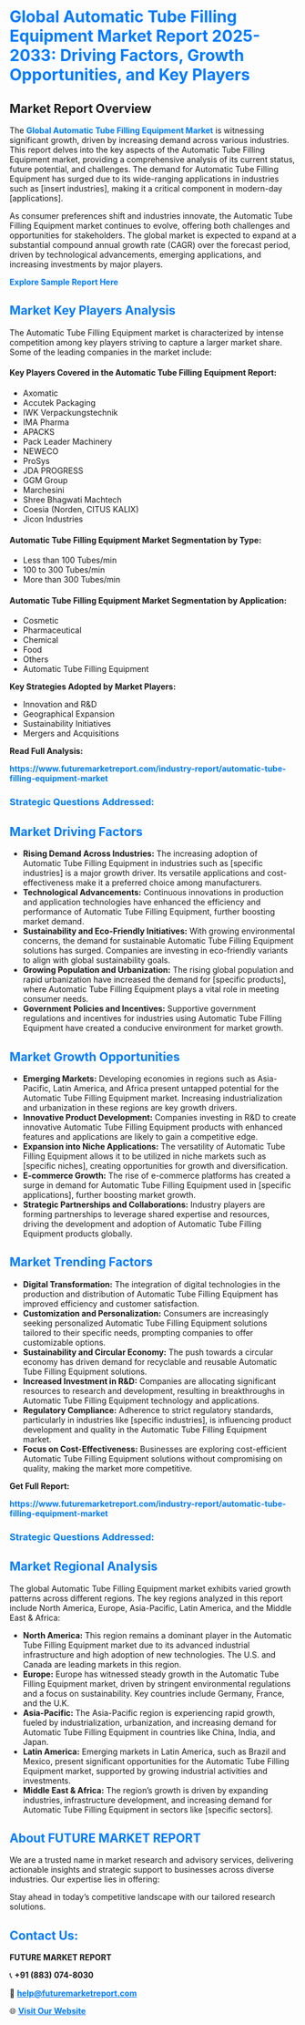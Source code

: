 <h1 style="color: #007BFF;">Global Automatic Tube Filling Equipment Market Report 2025-2033: Driving Factors, Growth Opportunities, and Key Players</h1>

<section id="overview">
<h2>Market Report Overview</h2>
<p>The <a href="https://www.futuremarketreport.com/industry-report/automatic-tube-filling-equipment-market" style="color: #007BFF; text-decoration: none;"><strong>Global Automatic Tube Filling Equipment Market</strong></a> is witnessing significant growth, driven by increasing demand across various industries. This report delves into the key aspects of the Automatic Tube Filling Equipment market, providing a comprehensive analysis of its current status, future potential, and challenges. The demand for Automatic Tube Filling Equipment has surged due to its wide-ranging applications in industries such as [insert industries], making it a critical component in modern-day [applications].</p>
<p>As consumer preferences shift and industries innovate, the Automatic Tube Filling Equipment market continues to evolve, offering both challenges and opportunities for stakeholders. The global market is expected to expand at a substantial compound annual growth rate (CAGR) over the forecast period, driven by technological advancements, emerging applications, and increasing investments by major players.</p>
</section>

<section id="overview">
<p><a href="https://www.futuremarketreport.com/request-sample/reportId=120042" style="color: #007BFF; text-decoration: none;"><strong>Explore Sample Report Here</strong></a></p>
</section>

<section id="key-players">
<h2 style="color: #007BFF;">Market Key Players Analysis</h2>
<p>The Automatic Tube Filling Equipment market is characterized by intense competition among key players striving to capture a larger market share. Some of the leading companies in the market include:</p>
<h4>Key Players Covered in the Automatic Tube Filling Equipment Report:</h4>
<ul><li>Axomatic</li><li>Accutek Packaging</li><li>IWK Verpackungstechnik</li><li>IMA Pharma</li><li>APACKS</li><li>Pack Leader Machinery</li><li>NEWECO</li><li>ProSys</li><li>JDA PROGRESS</li><li>GGM Group</li><li>Marchesini</li><li>Shree Bhagwati Machtech</li><li>Coesia (Norden, CITUS KALIX)</li><li>Jicon Industries</li></ul>
<h4>Automatic Tube Filling Equipment Market Segmentation by Type:</h4>
<ul><li>Less than 100 Tubes/min</li><li>100 to 300 Tubes/min</li><li>More than 300 Tubes/min</li></ul>

<h4>Automatic Tube Filling Equipment Market Segmentation by Application:</h4>
<ul><li>Cosmetic</li><li>Pharmaceutical</li><li>Chemical</li><li>Food</li><li>Others</li><li>Automatic Tube Filling Equipment</li></ul>
<p><strong>Key Strategies Adopted by Market Players:</strong></p>
<ul>
<li>Innovation and R&D</li>
<li>Geographical Expansion</li>
<li>Sustainability Initiatives</li>
<li>Mergers and Acquisitions</li>
</ul>
</section>

<section>
<p><strong>Read Full Analysis: </strong></p><a href="https://www.futuremarketreport.com/industry-report/automatic-tube-filling-equipment-market" style="color: #007BFF; text-decoration: none;"><strong>https://www.futuremarketreport.com/industry-report/automatic-tube-filling-equipment-market</strong></a>
<h3 style="color: #007BFF;">Strategic Questions Addressed:</h3>
</section>

<section id="driving-factors">
<h2 style="color: #007BFF;">Market Driving Factors</h2>
<ul>
<li><strong>Rising Demand Across Industries:</strong> The increasing adoption of Automatic Tube Filling Equipment in industries such as [specific industries] is a major growth driver. Its versatile applications and cost-effectiveness make it a preferred choice among manufacturers.</li>
<li><strong>Technological Advancements:</strong> Continuous innovations in production and application technologies have enhanced the efficiency and performance of Automatic Tube Filling Equipment, further boosting market demand.</li>
<li><strong>Sustainability and Eco-Friendly Initiatives:</strong> With growing environmental concerns, the demand for sustainable Automatic Tube Filling Equipment solutions has surged. Companies are investing in eco-friendly variants to align with global sustainability goals.</li>
<li><strong>Growing Population and Urbanization:</strong> The rising global population and rapid urbanization have increased the demand for [specific products], where Automatic Tube Filling Equipment plays a vital role in meeting consumer needs.</li>
<li><strong>Government Policies and Incentives:</strong> Supportive government regulations and incentives for industries using Automatic Tube Filling Equipment have created a conducive environment for market growth.</li>
</ul>
</section>

<section id="growth-opportunities">
<h2 style="color: #007BFF;">Market Growth Opportunities</h2>
<ul>
<li><strong>Emerging Markets:</strong> Developing economies in regions such as Asia-Pacific, Latin America, and Africa present untapped potential for the Automatic Tube Filling Equipment market. Increasing industrialization and urbanization in these regions are key growth drivers.</li>
<li><strong>Innovative Product Development:</strong> Companies investing in R&D to create innovative Automatic Tube Filling Equipment products with enhanced features and applications are likely to gain a competitive edge.</li>
<li><strong>Expansion into Niche Applications:</strong> The versatility of Automatic Tube Filling Equipment allows it to be utilized in niche markets such as [specific niches], creating opportunities for growth and diversification.</li>
<li><strong>E-commerce Growth:</strong> The rise of e-commerce platforms has created a surge in demand for Automatic Tube Filling Equipment used in [specific applications], further boosting market growth.</li>
<li><strong>Strategic Partnerships and Collaborations:</strong> Industry players are forming partnerships to leverage shared expertise and resources, driving the development and adoption of Automatic Tube Filling Equipment products globally.</li>
</ul>
</section>

<section id="trending-factors">
<h2 style="color: #007BFF;">Market Trending Factors</h2>
<ul>
<li><strong>Digital Transformation:</strong> The integration of digital technologies in the production and distribution of Automatic Tube Filling Equipment has improved efficiency and customer satisfaction.</li>
<li><strong>Customization and Personalization:</strong> Consumers are increasingly seeking personalized Automatic Tube Filling Equipment solutions tailored to their specific needs, prompting companies to offer customizable options.</li>
<li><strong>Sustainability and Circular Economy:</strong> The push towards a circular economy has driven demand for recyclable and reusable Automatic Tube Filling Equipment solutions.</li>
<li><strong>Increased Investment in R&D:</strong> Companies are allocating significant resources to research and development, resulting in breakthroughs in Automatic Tube Filling Equipment technology and applications.</li>
<li><strong>Regulatory Compliance:</strong> Adherence to strict regulatory standards, particularly in industries like [specific industries], is influencing product development and quality in the Automatic Tube Filling Equipment market.</li>
<li><strong>Focus on Cost-Effectiveness:</strong> Businesses are exploring cost-efficient Automatic Tube Filling Equipment solutions without compromising on quality, making the market more competitive.</li>
</ul>
</section>

<section>
<p><strong>Get Full Report: </strong></p><a href="https://www.futuremarketreport.com/industry-report/automatic-tube-filling-equipment-market" style="color: #007BFF; text-decoration: none;"><strong>https://www.futuremarketreport.com/industry-report/automatic-tube-filling-equipment-market</strong></a>
<h3 style="color: #007BFF;">Strategic Questions Addressed:</h3>
</section>


<section id="regional-analysis">
<h2 style="color: #007BFF;">Market Regional Analysis</h2>
<p>The global Automatic Tube Filling Equipment market exhibits varied growth patterns across different regions. The key regions analyzed in this report include North America, Europe, Asia-Pacific, Latin America, and the Middle East & Africa:</p>
<ul>
<li><strong>North America:</strong> This region remains a dominant player in the Automatic Tube Filling Equipment market due to its advanced industrial infrastructure and high adoption of new technologies. The U.S. and Canada are leading markets in this region.</li>
<li><strong>Europe:</strong> Europe has witnessed steady growth in the Automatic Tube Filling Equipment market, driven by stringent environmental regulations and a focus on sustainability. Key countries include Germany, France, and the U.K.</li>
<li><strong>Asia-Pacific:</strong> The Asia-Pacific region is experiencing rapid growth, fueled by industrialization, urbanization, and increasing demand for Automatic Tube Filling Equipment in countries like China, India, and Japan.</li>
<li><strong>Latin America:</strong> Emerging markets in Latin America, such as Brazil and Mexico, present significant opportunities for the Automatic Tube Filling Equipment market, supported by growing industrial activities and investments.</li>
<li><strong>Middle East & Africa:</strong> The region’s growth is driven by expanding industries, infrastructure development, and increasing demand for Automatic Tube Filling Equipment in sectors like [specific sectors].</li>
</ul>
</section>

<footer>
<h2 style="color: #007BFF;">About FUTURE MARKET REPORT</h2>
<p>We are a trusted name in market research and advisory services, delivering actionable insights and strategic support to businesses across diverse industries. Our expertise lies in offering:</p>

<p>Stay ahead in today’s competitive landscape with our tailored research solutions.</p>

<h2 style="color: #007BFF;">Contact Us:</h2>
<p><strong>FUTURE MARKET REPORT</strong></p>
<p>📞 <strong>+91 (883) 074-8030</strong></p>
<p>📧 <strong><a href="mailto:help@futuremarketreport.com" style="color: #007BFF;">help@futuremarketreport.com</a></strong></p>
<p>🌐 <strong><a href="https://www.futuremarketreport.com/" style="color: #007BFF;">Visit Our Website</a></strong></p>
</footer>